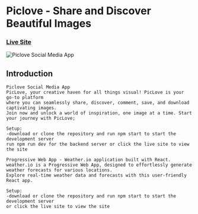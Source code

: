 # Piclove - Share and Discover Beautiful Images

### [Live Site](https://piclove.netlify.app/)
  ![Piclove Social Media App](https://i.ibb.co/YPvh2cL/homepage.png)

##  Introduction
    Piclove Social Media App
    PicLove, your creative haven for all things visual! PicLove is your go-to platform 
    where you can seamlessly share, discover, comment, save, and download captivating images. 
    Join now and unlock a world of inspiration, one image at a time. Start your journey with PicLove;
      
    Setup:
    -download or clone the repository and run npm start to start the development server
    run npm run dev for the backend server or click the live site to view the site

    Progressive Web App - Weather.io application built with React. 
    weather.io is a Progressive Web App, designed to effortlessly generate weather forecasts for various locations. 
    Explore real-time weather data and forecasts with this user-friendly React app.
    
    Setup:
    -download or clone the repository and run npm start to start the development server 
    or click the live site to view the site
